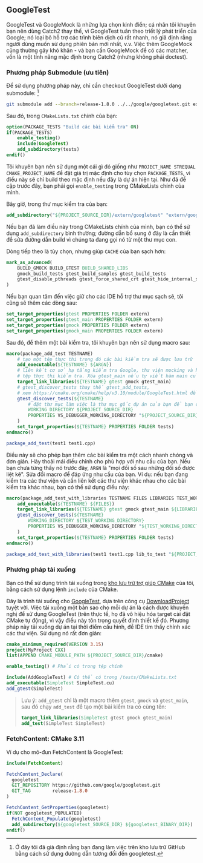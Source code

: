 ## GoogleTest

GoogleTest và GoogleMock là những lựa chọn kinh điển; cá nhân tôi khuyên bạn nên dùng Catch2 thay thế, vì GoogleTest tuân theo triết lý phát triển của Google; nó loại bỏ hỗ trợ các trình biên dịch cũ rất nhanh, nó giả định rằng người dùng muốn sử dụng phiên bản mới nhất, v.v. Việc thêm GoogleMock cũng thường gây khó khăn - và bạn cần GoogleMock để có các matcher, vốn là một tính năng mặc định trong Catch2 (nhưng không phải doctest).

### Phương pháp Submodule (ưu tiên)

Để sử dụng phương pháp này, chỉ cần checkout GoogleTest dưới dạng submodule: [^1]

```bash
git submodule add --branch=release-1.8.0 ../../google/googletest.git extern/googletest
```

Sau đó, trong `CMakeLists.txt` chính của bạn:

```cmake
option(PACKAGE_TESTS "Build các bài kiểm tra" ON)
if(PACKAGE_TESTS)
    enable_testing()
    include(GoogleTest)
    add_subdirectory(tests)
endif()
```

Tôi khuyên bạn nên sử dụng một cái gì đó giống như `PROJECT_NAME STREQUAL CMAKE_PROJECT_NAME` để đặt giá trị mặc định cho tùy chọn `PACKAGE_TESTS`, vì điều này sẽ chỉ build theo mặc định nếu đây là dự án hiện tại.
Như đã đề cập trước đây, bạn phải gọi `enable_testing` trong CMakeLists chính của mình.

Bây giờ, trong thư mục kiểm tra của bạn:

```cmake
add_subdirectory("${PROJECT_SOURCE_DIR}/extern/googletest" "extern/googletest")
```

Nếu bạn đã làm điều này trong CMakeLists chính của mình, bạn có thể sử dụng `add_subdirectory` bình thường; đường dẫn bổ sung ở đây là cần thiết để sửa đường dẫn build vì chúng ta đang gọi nó từ một thư mục con.

Dòng tiếp theo là tùy chọn, nhưng giúp `CACHE` của bạn sạch hơn:

```cmake
mark_as_advanced(
    BUILD_GMOCK BUILD_GTEST BUILD_SHARED_LIBS
    gmock_build_tests gtest_build_samples gtest_build_tests
    gtest_disable_pthreads gtest_force_shared_crt gtest_hide_internal_symbols
)
```

Nếu bạn quan tâm đến việc giữ cho các IDE hỗ trợ thư mục sạch sẽ, tôi cũng sẽ thêm các dòng sau:

```cmake
set_target_properties(gtest PROPERTIES FOLDER extern)
set_target_properties(gtest_main PROPERTIES FOLDER extern)
set_target_properties(gmock PROPERTIES FOLDER extern)
set_target_properties(gmock_main PROPERTIES FOLDER extern)
```

Sau đó, để thêm một bài kiểm tra, tôi khuyên bạn nên sử dụng macro sau:

```cmake
macro(package_add_test TESTNAME)
    # tạo một tệp thực thi trong đó các bài kiểm tra sẽ được lưu trữ
    add_executable(${TESTNAME} ${ARGN})
    # liên kết cơ sở hạ tầng kiểm tra Google, thư viện mocking và hàm main mặc định vào
    # tệp thực thi kiểm tra. Xóa gtest_main nếu tự viết hàm main của riêng bạn.
    target_link_libraries(${TESTNAME} gtest gmock gtest_main)
    # gtest_discover_tests thay thế gtest_add_tests,
    # xem https://cmake.org/cmake/help/v3.10/module/GoogleTest.html để biết thêm các tùy chọn để chuyển cho nó
    gtest_discover_tests(${TESTNAME}
        # đặt thư mục làm việc là thư mục gốc dự án của bạn để bạn có thể tìm thấy dữ liệu kiểm tra thông qua các đường dẫn tương đối so với thư mục gốc dự án
        WORKING_DIRECTORY ${PROJECT_SOURCE_DIR}
        PROPERTIES VS_DEBUGGER_WORKING_DIRECTORY "${PROJECT_SOURCE_DIR}"
    )
    set_target_properties(${TESTNAME} PROPERTIES FOLDER tests)
endmacro()

package_add_test(test1 test1.cpp)
```

Điều này sẽ cho phép bạn thêm các bài kiểm tra một cách nhanh chóng và đơn giản. Hãy thoải mái điều chỉnh cho phù hợp với nhu cầu của bạn. Nếu bạn chưa từng thấy nó trước đây, `ARGN` là "mọi đối số sau những đối số được liệt kê".
Sửa đổi macro để đáp ứng nhu cầu của bạn. Ví dụ: nếu bạn đang kiểm tra các thư viện và cần liên kết các thư viện khác nhau cho các bài kiểm tra khác nhau, bạn có thể sử dụng điều này:

```cmake
macro(package_add_test_with_libraries TESTNAME FILES LIBRARIES TEST_WORKING_DIRECTORY)
    add_executable(${TESTNAME} ${FILES})
    target_link_libraries(${TESTNAME} gtest gmock gtest_main ${LIBRARIES})
    gtest_discover_tests(${TESTNAME}
        WORKING_DIRECTORY ${TEST_WORKING_DIRECTORY}
        PROPERTIES VS_DEBUGGER_WORKING_DIRECTORY "${TEST_WORKING_DIRECTORY}"
    )
    set_target_properties(${TESTNAME} PROPERTIES FOLDER tests)
endmacro()

package_add_test_with_libraries(test1 test1.cpp lib_to_test "${PROJECT_DIR}/european-test-data/")
```

### Phương pháp tải xuống

Bạn có thể sử dụng trình tải xuống trong [kho lưu trữ trợ giúp CMake][cliutils/cmake] của tôi, bằng cách sử dụng lệnh `include` của CMake.

Đây là trình tải xuống cho [GoogleTest], dựa trên công cụ [DownloadProject] tuyệt vời. Việc tải xuống một bản sao cho mỗi dự án là cách được khuyến nghị để sử dụng GoogleTest (trên thực tế, họ đã vô hiệu hóa target cài đặt CMake tự động), vì vậy điều này tôn trọng quyết định thiết kế đó. Phương pháp này tải xuống dự án tại thời điểm cấu hình, để IDE tìm thấy chính xác các thư viện. Sử dụng nó rất đơn giản:

```cmake
cmake_minimum_required(VERSION 3.15)
project(MyProject CXX)
list(APPEND CMAKE_MODULE_PATH ${PROJECT_SOURCE_DIR}/cmake)

enable_testing() # Phải có trong tệp chính

include(AddGoogleTest) # Có thể có trong /tests/CMakeLists.txt
add_executable(SimpleTest SimpleTest.cu)
add_gtest(SimpleTest)
```

> Lưu ý: `add_gtest` chỉ là một macro thêm `gtest`, `gmock` và `gtest_main`, sau đó chạy `add_test` để tạo một bài kiểm tra có cùng tên:
>
> ```cmake
> target_link_libraries(SimpleTest gtest gmock gtest_main)
> add_test(SimpleTest SimpleTest)
> ```

### FetchContent: CMake 3.11

Ví dụ cho mô-đun FetchContent là GoogleTest:

```cmake
include(FetchContent)

FetchContent_Declare(
  googletest
  GIT_REPOSITORY https://github.com/google/googletest.git
  GIT_TAG        release-1.8.0
)

FetchContent_GetProperties(googletest)
if(NOT googletest_POPULATED)
  FetchContent_Populate(googletest)
  add_subdirectory(${googletest_SOURCE_DIR} ${googletest_BINARY_DIR})
endif()
```

[^1]: Ở đây tôi đã giả định rằng bạn đang làm việc trên kho lưu trữ GitHub bằng cách sử dụng đường dẫn tương đối đến googletest.

[cliutils/cmake]: https://github.com/CLIUtils/cmake
[googletest]: https://github.com/google/googletest
[downloadproject]: https://github.com/Crascit/DownloadProject
